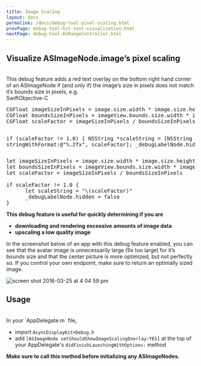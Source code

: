 ```yaml
---
title: Image Scaling
layout: docs
permalink: /docs/debug-tool-pixel-scaling.html
prevPage: debug-tool-hit-test-visualization.html
nextPage: debug-tool-ASRangeController.html
---
```


## Visualize ASImageNode.image’s pixel scaling
<br>
This debug feature adds a red text overlay on the bottom right hand corner of an ASImageNode if (and only if) the image’s size in pixels does not match it’s bounds size in pixels, e.g.

<div class = "highlight-group">
<span class="language-toggle"><a data-lang="swift" class="swiftButton">Swift</a><a data-lang="objective-c" class = "active objcButton">Objective-C</a></span>

<div class = "code">
<pre lang="objc" class="objcCode">
CGFloat imageSizeInPixels = image.size.width * image.size.height;
CGFloat boundsSizeInPixels = imageView.bounds.size.width * imageView.bounds.size.height;
CGFloat scaleFactor = imageSizeInPixels / boundsSizeInPixels;

if (scaleFactor != 1.0) {
      NSString *scaleString = [NSString stringWithFormat:@"%.2fx", scaleFactor];
      _debugLabelNode.hidden = NO;
}
</pre>
<pre lang="swift" class = "swiftCode hidden">
let imageSizeInPixels = image.size.width * image.size.height
let boundsSizeInPixels = imageView.bounds.size.width * imageView.bounds.size.height
let scaleFactor = imageSizeInPixels / boundsSizeInPixels

if scaleFactor != 1.0 {
      let scaleString = "\(scaleFactor)"
      _debugLabelNode.hidden = false
}
</pre>
</div>
</div>


<b>This debug feature is useful for quickly determining if you are</b>

<ul>
  <li><b>downloading and rendering excessive amounts of image data</b></li> 
  <li><b>upscaling a low quality image</b></li>
</ul>

In the screenshot below of an app with this debug feature enabled, you can see that the avatar image is unnecessarily large (9x too large) for it’s bounds size and that the center picture is more optimized, but not perfectly so. If you control your own endpoint, make sure to return an optimally sized image.

![screen shot 2016-03-25 at 4 04 59 pm](https://cloud.githubusercontent.com/assets/3419380/14056994/15561daa-f2b1-11e5-9606-59d54d2b5354.png)

## Usage
<br>
In your `AppDelegate.m` file, 
<ul>
  <li>import <code>AsyncDisplayKit+Debug.h</code></li>
  <li>add <code>[ASImageNode setShouldShowImageScalingOverlay:YES]</code> at the top of your AppDelegate's <code>didFinishLaunchingWithOptions:</code> method</li>
</ul>

**Make sure to call this method before initializing any ASImageNodes.**
